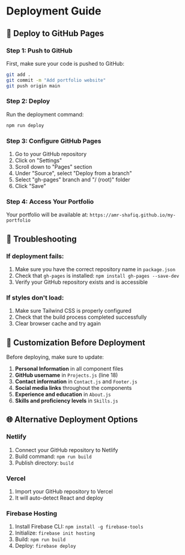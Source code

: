 # Deployment Guide

## 🚀 Deploy to GitHub Pages

### Step 1: Push to GitHub
First, make sure your code is pushed to GitHub:

```bash
git add .
git commit -m "Add portfolio website"
git push origin main
```

### Step 2: Deploy
Run the deployment command:

```bash
npm run deploy
```

### Step 3: Configure GitHub Pages
1. Go to your GitHub repository
2. Click on "Settings"
3. Scroll down to "Pages" section
4. Under "Source", select "Deploy from a branch"
5. Select "gh-pages" branch and "/ (root)" folder
6. Click "Save"

### Step 4: Access Your Portfolio
Your portfolio will be available at:
`https://amr-shafiq.github.io/my-portfolio`

## 🔧 Troubleshooting

### If deployment fails:
1. Make sure you have the correct repository name in `package.json`
2. Check that `gh-pages` is installed: `npm install gh-pages --save-dev`
3. Verify your GitHub repository exists and is accessible

### If styles don't load:
1. Make sure Tailwind CSS is properly configured
2. Check that the build process completed successfully
3. Clear browser cache and try again

## 📝 Customization Before Deployment

Before deploying, make sure to update:

1. **Personal Information** in all component files
2. **GitHub username** in `Projects.js` (line 18)
3. **Contact information** in `Contact.js` and `Footer.js`
4. **Social media links** throughout the components
5. **Experience and education** in `About.js`
6. **Skills and proficiency levels** in `Skills.js`

## 🌐 Alternative Deployment Options

### Netlify
1. Connect your GitHub repository to Netlify
2. Build command: `npm run build`
3. Publish directory: `build`

### Vercel
1. Import your GitHub repository to Vercel
2. It will auto-detect React and deploy

### Firebase Hosting
1. Install Firebase CLI: `npm install -g firebase-tools`
2. Initialize: `firebase init hosting`
3. Build: `npm run build`
4. Deploy: `firebase deploy` 